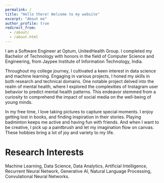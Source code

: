 ```yaml
---
permalink: /
title: "Hello there! Welcome to my website"
excerpt: "About me"
author_profile: true
redirect_from: 
  - /about/
  - /about.html
---
```


I am a Software Engineer at Optum, UnitedHealth Group. I completed my Bachelor of Technology with honors in the field of Computer Science and Engineering, from Jaypee Institute of Information Technology, India.

Throughout my college journey, I cultivated a keen interest in data science and machine learning. Engaging in various projects, I honed my skills in both research and technical domains. One notable project delved into the realm of mental health, where I explored the complexities of Instagram user behavior to predict mental health patterns. This endeavor stemmed from a curiosity to comprehend the impact of social media on the well-being of young minds.

In my free time, I love taking pictures to capture special moments. I enjoy getting lost in books, and finding inspiration in their stories. Playing badminton keeps me active and having fun with friends. And when I want to be creative, I pick up a paintbrush and let my imagination flow on canvas. These hobbies bring a lot of joy and variety to my life.


Research Interests
======
Machine Learning, Data Science, Data Analytics, Artificial Intelligence, Recurrent Neural Network, Generative AI, Natural Language Processing, Convulational Neural Networks.

